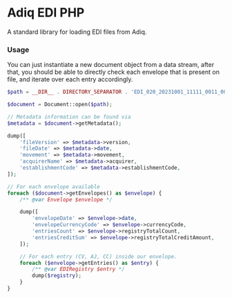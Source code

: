 # Adiq EDI PHP
A standard library for loading EDI files from Adiq.

### Usage
You can just instantiate a new document object from a data stream, after that, you should be able to directly
check each envelope that is present on file, and iterate over each entry accordingly.

```php
$path = __DIR__ . DIRECTORY_SEPARATOR . 'EDI_020_20231001_11111_0011_001111111_000111.txt';

$document = Document::open($path);

// Metadata information can be found via
$metadata = $document->getMetadata();

dump([
    'fileVersion' => $metadata->version,
    'fileDate' => $metadata->date,
    'movement' => $metadata->movement,
    'acquirerName' => $metadata->acquirer,
    'establishmentCode' => $metadata->establishmentCode,
]);

// For each envelope available
foreach ($document->getEnvelopes() as $envelope) {
    /** @var Envelope $envelope */

    dump([
        'envelopeDate' => $envelope->date,
        'envelopeCurrencyCode' => $envelope->currencyCode,
        'entriesCount' => $envelope->registryTotalCount,
        'entriesCreditSum' => $envelope->registryTotalCreditAmount,
    ]);

    // For each entry (CV, AJ, CC) inside our envelope.
    foreach ($envelope->getEntries() as $entry) {
        /** @var EDIRegistry $entry */
        dump($registry);
    }
}
```